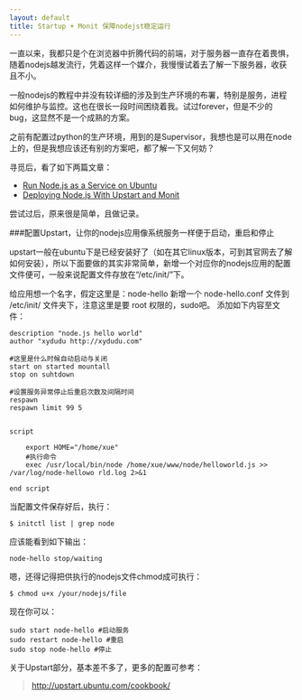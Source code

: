 ```yaml
---
layout: default
title: Startup + Monit 保障nodejst稳定运行
---
```

一直以来，我都只是个在浏览器中折腾代码的前端，对于服务器一直存在着畏惧，随着nodejs越发流行，凭着这样一个媒介，我慢慢试着去了解一下服务器，收获且不小。

一般nodejs的教程中并没有较详细的涉及到生产环境的布署，特别是服务，进程如何维护与监控。这也在很长一段时间困绕着我。试过forever，但是不少的bug，这显然不是一个成熟的方案。

之前有配置过python的生产环境，用到的是Supervisor，我想也是可以用在node上的，但是我想应该还有别的方案吧，都了解一下又何妨？

寻觅后，看了如下两篇文章：

- [Run Node.js as a Service on Ubuntu](http://kevin.vanzonneveld.net/techblog/article/run_nodejs_as_a_service_on_ubuntu_karmic/)
- [Deploying Node.js With Upstart and Monit](http://howtonode.org/deploying-node-upstart-monit)

尝试过后，原来很是简单，且做记录。

###配置Upstart，让你的nodejs应用像系统服务一样便于启动，重启和停止

upstart一般在ubuntu下是已经安装好了（如在其它linux版本，可到其官网去了解如何安装），所以下面要做的其实非常简单，新增一个对应你的nodejs应用的配置文件便可，一般来说配置文件存放在“/etc/init/”下。

给应用想一个名字，假定这里是：node-hello
新增一个 node-hello.conf 文件到 /etc/init/ 文件夹下，注意这里是要 root 权限的，sudo吧。
添加如下内容至文件：

	description "node.js hello world"
	author "xydudu http://xydudu.com"
	
	#这里是什么时候自动启动与关闭
	start on started mountall
	stop on suhtdown
	
	#设置服务异常停止后重启次数及间隔时间
	respawn
	respawn limit 99 5


	script

    	export HOME="/home/xue"
    	#执行命令
    	exec /usr/local/bin/node /home/xue/www/node/helloworld.js >> /var/log/node-hellowo rld.log 2>&1

	end script

当配置文件保存好后，执行：

	$ initctl list | grep node

应该能看到如下输出：

	node-hello stop/waiting

嗯，还得记得把供执行的nodejs文件chmod成可执行：

	$ chmod u+x /your/nodejs/file

现在你可以：
	
	sudo start node-hello #启动服务
	sudo restart node-hello #重启
	sudo stop node-hello #停止 

关于Upstart部分，基本差不多了，更多的配置可参考：
>http://upstart.ubuntu.com/cookbook/


